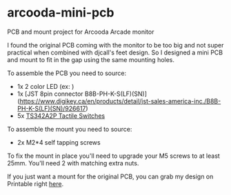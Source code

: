 # arcooda-mini-pcb
PCB and mount project for Arcooda Arcade monitor

I found the original PCB coming with the monitor to be too big and not super practical when combined with djcall's feet design. So I designed a mini PCB and mount to fit in the gap using the same mounting holes.

To assemble the PCB you need to source:
- 1x 2 color LED (ex: )
- 1x [JST 8pin connector B8B-PH-K-S(LF)(SN)] (https://www.digikey.ca/en/products/detail/jst-sales-america-inc./B8B-PH-K-S(LF)(SN)/926617)
- 5x [TS342A2P Tactile Switches](https://jlcpcb.com/partdetail/SHOUHAN-TS342A2P/C398055)

To assemble the mount you need to source:
- 2x M2*4 self tapping screws

To fix the mount in place you'll need to upgrade your M5 screws to at least 25mm. You'll need 2 with matching extra nuts.

If you just want a mount for the original PCB, you can grab my design on Printable right [here](https://www.printables.com/model/341039-arcooda-pcb-side-panel-support).
